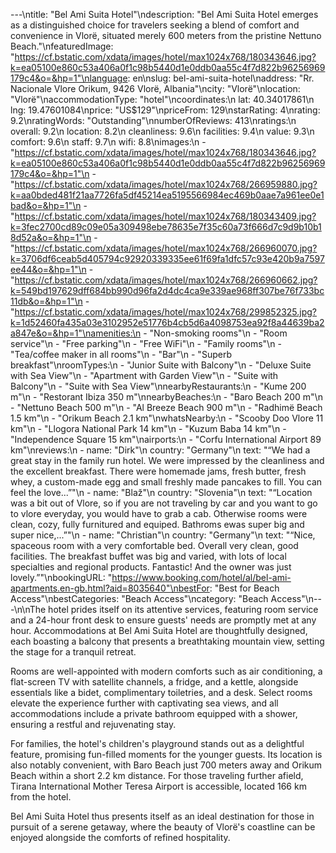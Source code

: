 ---\ntitle: "Bel Ami Suita Hotel"\ndescription: "Bel Ami Suita Hotel emerges as a distinguished choice for travelers seeking a blend of comfort and convenience in Vlorë, situated merely 600 meters from the pristine Nettuno Beach."\nfeaturedImage: "https://cf.bstatic.com/xdata/images/hotel/max1024x768/180343646.jpg?k=ea05100e860c53a406a0f1c98b5440d1e0ddb0aa55c4f7d822b96256969179c4&o=&hp=1"\nlanguage: en\nslug: bel-ami-suita-hotel\naddress: "Rr. Nacionale Vlore Orikum, 9426 Vlorë, Albania"\ncity: "Vlorë"\nlocation: "Vlorë"\naccommodationType: "hotel"\ncoordinates:\n  lat: 40.34017861\n  lng: 19.47601084\nprice: "US$129"\npriceFrom: 129\nstarRating: 4\nrating: 9.2\nratingWords: "Outstanding"\nnumberOfReviews: 413\nratings:\n  overall: 9.2\n  location: 8.2\n  cleanliness: 9.6\n  facilities: 9.4\n  value: 9.3\n  comfort: 9.6\n  staff: 9.7\n  wifi: 8.8\nimages:\n  - "https://cf.bstatic.com/xdata/images/hotel/max1024x768/180343646.jpg?k=ea05100e860c53a406a0f1c98b5440d1e0ddb0aa55c4f7d822b96256969179c4&o=&hp=1"\n  - "https://cf.bstatic.com/xdata/images/hotel/max1024x768/266959880.jpg?k=aa0bded481f21aa7726fa5df45214ea5195566984ec469b0aae7a961ee0e1bad&o=&hp=1"\n  - "https://cf.bstatic.com/xdata/images/hotel/max1024x768/180343409.jpg?k=3fec2700cd89c09e05a309498ebe78635e7f35c60a73f666d7c9d9b10b18d52a&o=&hp=1"\n  - "https://cf.bstatic.com/xdata/images/hotel/max1024x768/266960070.jpg?k=3706df6ceab5d405794c92920339335ee61f69fa1dfc57c93e420b9a7597ee44&o=&hp=1"\n  - "https://cf.bstatic.com/xdata/images/hotel/max1024x768/266960662.jpg?k=549bd197629dff684bb990d96fa2d4dc4ca9e339ae968ff307be76f733bc11db&o=&hp=1"\n  - "https://cf.bstatic.com/xdata/images/hotel/max1024x768/299852325.jpg?k=1d52460fa435a03e3102952e51776b4cb5d6a4098753ea92f8a44639ba2a847e&o=&hp=1"\namenities:\n  - "Non-smoking rooms"\n  - "Room service"\n  - "Free parking"\n  - "Free WiFi"\n  - "Family rooms"\n  - "Tea/coffee maker in all rooms"\n  - "Bar"\n  - "Superb breakfast"\nroomTypes:\n  - "Junior Suite with Balcony"\n  - "Deluxe Suite with Sea View"\n  - "Apartment with Garden View"\n  - "Suite with Balcony"\n  - "Suite with Sea View"\nnearbyRestaurants:\n  - "Kume 200 m"\n  - "Restorant Ibiza 350 m"\nnearbyBeaches:\n  - "Baro Beach 200 m"\n  - "Nettuno Beach 500 m"\n  - "Al Breeze Beach 900 m"\n  - "Radhimë Beach 1.5 km"\n  - "Orikum Beach 2.1 km"\nwhatsNearby:\n  - "Scooby Doo Vlore 11 km"\n  - "Llogora National Park 14 km"\n  - "Kuzum Baba 14 km"\n  - "Independence Square 15 km"\nairports:\n  - "Corfu International Airport 89 km"\nreviews:\n  - name: "Dirk"\n    country: "Germany"\n    text: "“We had a great stay in the family run hotel. We were impressed by the cleanliness and the excellent breakfast. There were homemade jams, fresh butter, fresh whey, a custom-made egg and small freshly made pancakes to fill. You can feel the love...”"\n  - name: "Blaž"\n    country: "Slovenia"\n    text: "“Location was a bit out of Vlore, so if you are not traveling by car and you want to go to vlore everyday, you would have to grab a cab. Otherwise rooms were clean, cozy, fully furnitured and equiped. Bathroms ewas super big and super nice,...”"\n  - name: "Christian"\n    country: "Germany"\n    text: "“Nice, spaceous room with a very comfortable bed. Overall very clean, good facilities. The breakfast buffet was big and varied, with lots of local specialties and regional products. Fantastic! And the owner was just lovely.”"\nbookingURL: "https://www.booking.com/hotel/al/bel-ami-apartments.en-gb.html?aid=8035640"\nbestFor: "Best for Beach Access"\nbestCategories: "Beach Access"\ncategory: "Beach Access"\n---\n\nThe hotel prides itself on its attentive services, featuring room service and a 24-hour front desk to ensure guests' needs are promptly met at any hour. Accommodations at Bel Ami Suita Hotel are thoughtfully designed, each boasting a balcony that presents a breathtaking mountain view, setting the stage for a tranquil retreat.

Rooms are well-appointed with modern comforts such as air conditioning, a flat-screen TV with satellite channels, a fridge, and a kettle, alongside essentials like a bidet, complimentary toiletries, and a desk. Select rooms elevate the experience further with captivating sea views, and all accommodations include a private bathroom equipped with a shower, ensuring a restful and rejuvenating stay.

For families, the hotel's children's playground stands out as a delightful feature, promising fun-filled moments for the younger guests. Its location is also notably convenient, with Baro Beach just 700 meters away and Orikum Beach within a short 2.2 km distance. For those traveling further afield, Tirana International Mother Teresa Airport is accessible, located 166 km from the hotel.

Bel Ami Suita Hotel thus presents itself as an ideal destination for those in pursuit of a serene getaway, where the beauty of Vlorë's coastline can be enjoyed alongside the comforts of refined hospitality.